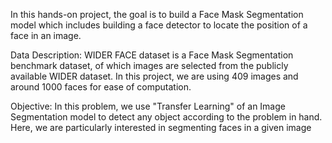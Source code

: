 In this hands-on project, the goal is to build a Face Mask Segmentation model which includes building a face detector to locate the position of a face in an image.

Data Description:
  WIDER FACE dataset is a Face Mask Segmentation benchmark dataset, of which images are selected from the publicly available WIDER dataset.
  In this project, we are using 409 images and around 1000 faces for ease of computation.
  
Objective:
  In this problem, we use "Transfer Learning" of an Image Segmentation model to detect any object according to the problem in hand.
  Here, we are particularly interested in segmenting faces in a given image
